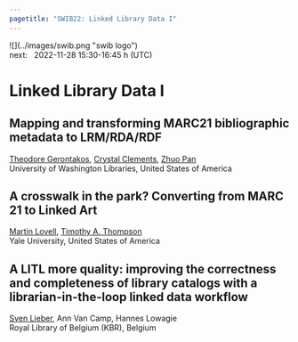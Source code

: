 ```yaml
---
pagetitle: "SWIB22: Linked Library Data I"
---
```



<div id="top">
<div class="column left">![](../images/swib.png "swib logo")</div>
<div class="column middle">next: &#160; 2022-11-28 15:30-16:45 h <span class="timezone">(UTC)</span></div>
<div class="column right simply-countdown"></div>
</div>

<div id="prog">

# Linked Library Data I



## Mapping and transforming MARC21 bibliographic metadata to LRM/RDA/RDF

<u>Theodore Gerontakos</u>, <u>Crystal Clements</u>, <u>Zhuo Pan</u><br />
University of Washington Libraries, United States of America



## A crosswalk in the park? Converting from MARC 21 to Linked Art

<u>Martin Lovell</u>, <u>Timothy A. Thompson</u><br />
Yale University, United States of America



## A LITL more quality: improving the correctness and completeness of library catalogs with a librarian-in-the-loop linked data workflow

<u>Sven Lieber</u>, Ann Van Camp, Hannes Lowagie<br />
Royal Library of Belgium (KBR), Belgium



</div>


<script src="../scripts/simplyCountdown.min.js"></script>
<script>
    simplyCountdown('.simply-countdown', {
            year: 2022, // required
            month: 11, // required
            day: 28, // required
            hours: 15, // Default is 0 [0-23] integer
            minutes: 30, // Default is 0 [0-59] integer
            seconds: 0, // Default is 0 [0-59] integer
            words: { //words displayed into the countdown
                days: { singular: 'day', plural: 'days' },
                hours: { singular: 'hour', plural: 'hours' },
                minutes: { singular: 'minute', plural: 'minutes' },
                seconds: { singular: 'second', plural: 'seconds' }
            },
            plural: true, //use plurals
            inline: false, //set to true to get an inline basic countdown like : 24 days, 4 hours, 2 minutes, 5 seconds
            inlineClass: 'simply-countdown-inline', //inline css span class in case of inline = true
            // in case of inline set to false
            enableUtc: true, //Use UTC or not - default : false
            onEnd: function() { return; }, //Callback on countdown end, put your own function here
            refresh: 1000, // default refresh every 1s
            sectionClass: 'simply-section', //section css class
            amountClass: 'simply-amount', // amount css class
            wordClass: 'simply-word', // word css class
            zeroPad: false,
            countUp: false
    });
</script>

